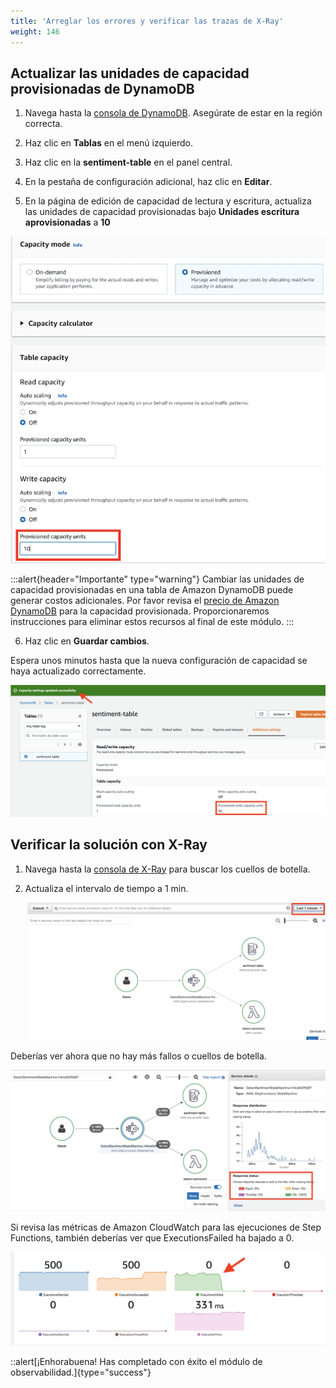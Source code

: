 ```yaml
---
title: 'Arreglar los errores y verificar las trazas de X-Ray'
weight: 146
---
```


## Actualizar las unidades de capacidad provisionadas de DynamoDB

1. Navega hasta la [consola de DynamoDB](https://console.aws.amazon.com/dynamodbv2/home). Asegúrate de estar en la región correcta.

2. Haz clic en **Tablas** en el menú izquierdo.

3. Haz clic en la **sentiment-table** en el panel central.

4. En la pestaña de configuración adicional, haz clic en **Editar**.

5. En la página de edición de capacidad de lectura y escritura, actualiza las unidades de capacidad provisionadas bajo **Unidades escritura aprovisionadas** a **10**

![Update DDB](/static/img/module-12/ddb-wcu.png)

:::alert{header="Importante" type="warning"}
Cambiar las unidades de capacidad provisionadas en una tabla de Amazon DynamoDB puede generar costos adicionales. Por favor revisa el [precio de Amazon DynamoDB](https://aws.amazon.com/dynamodb/pricing/) para la capacidad provisionada. Proporcionaremos instrucciones para eliminar estos recursos al final de este módulo.
:::

6. Haz clic en **Guardar cambios**.

Espera unos minutos hasta que la nueva configuración de capacidad se haya actualizado correctamente.
   
   ![Update DDB](/static/img/module-12/ddb-updated.png)

## Verificar la solución con X-Ray

1. Navega hasta la [consola de X-Ray](https://console.aws.amazon.com/xray/home) para buscar los cuellos de botella.

2. Actualiza el intervalo de tiempo a 1 min.

   ![No throttles](/static/img/module-12/x-ray-update-time.png)

Deberías ver ahora que no hay más fallos o cuellos de botella. 

   ![No throttles](/static/img/module-12/x-ray-no-throttles.png)

Si revisa las métricas de Amazon CloudWatch para las ejecuciones de Step Functions, también deberías ver que ExecutionsFailed ha bajado a 0. 

   ![Zero Failed executions](/static/img/module-12/cw-states-execution-metrics-0.png)

   ::alert[¡Enhorabuena! Has completado con éxito el módulo de observabilidad.]{type="success"}
